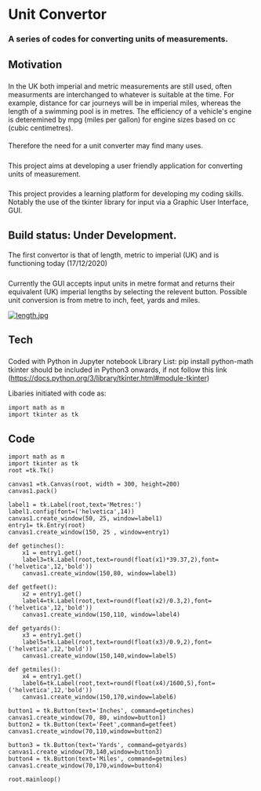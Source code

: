 # **Unit Convertor**  
### A series of codes for converting units of measurements.
## **Motivation**
##### 
In the UK both imperial and metric measurements are still used, often measurments are interchanged to whatever is suitable at the time. 
For example, distance for car journeys will be in imperial miles, whereas the length of a swimming pool is in metres. The efficiency of a vehicle's engine is deteremined by mpg (miles per gallon) for engine sizes based on cc (cubic centimetres).
#### 
Therefore the need for a unit converter may find many uses.
##### 
This project aims at developing a user friendly application for converting units of measurement.
##### 
This project provides a learning platform for developing my coding skills. Notably the use of the tkinter library for input via a Graphic User Interface, GUI. 
## **Build status:** Under Development. 
#### 
The first convertor is that of length, metric to imperial (UK) and is functioning today (17/12/2020)
##### 
Currently the GUI accepts input units in metre format and returns their equivalent (UK) imperial lengths by selecting the relevent button.
Possible unit conversion is from metre to inch, feet, yards and miles.

[![length.jpg](https://i.postimg.cc/tRLX0fqK/length.jpg)](https://postimg.cc/Hj9GX67z)
## **Tech**
#####
Coded with Python in Jupyter notebook
Library List:
pip install python-math
tkinter should be included in Python3 onwards, if not follow this link
(https://docs.python.org/3/library/tkinter.html#module-tkinter)

Libaries initiated with code as:
```
import math as m
import tkinter as tk
```

## **Code**
```
import math as m
import tkinter as tk
root =tk.Tk()

canvas1 =tk.Canvas(root, width = 300, height=200)
canvas1.pack()

label1 = tk.Label(root,text='Metres:')
label1.config(font=('helvetica',14))
canvas1.create_window(50, 25, window=label1)
entry1= tk.Entry(root)
canvas1.create_window(150, 25 , window=entry1)

def getinches():
    x1 = entry1.get()
    label3=tk.Label(root,text=round(float(x1)*39.37,2),font=('helvetica',12,'bold'))
    canvas1.create_window(150,80, window=label3)

def getfeet():
    x2 = entry1.get()
    label4=tk.Label(root,text=round(float(x2)/0.3,2),font=('helvetica',12,'bold'))
    canvas1.create_window(150,110, window=label4)

def getyards():
    x3 = entry1.get()
    label5=tk.Label(root,text=round(float(x3)/0.9,2),font=('helvetica',12,'bold'))
    canvas1.create_window(150,140,window=label5)

def getmiles():
    x4 = entry1.get()
    label6=tk.Label(root,text=round(float(x4)/1600,5),font=('helvetica',12,'bold'))
    canvas1.create_window(150,170,window=label6)      

button1 = tk.Button(text='Inches', command=getinches)
canvas1.create_window(70, 80, window=button1)
button2 = tk.Button(text='Feet',command=getfeet)
canvas1.create_window(70,110,window=button2)

button3 = tk.Button(text='Yards', command=getyards)
canvas1.create_window(70,140,window=button3)
button4 = tk.Button(text='Miles', command=getmiles)
canvas1.create_window(70,170,window=button4)

root.mainloop()
```
